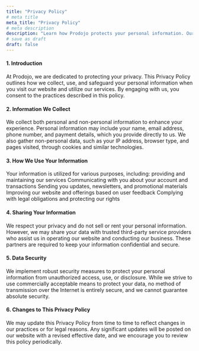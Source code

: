```yaml
---
title: "Privacy Policy"
# meta title
meta_title: "Privacy Policy"
# meta description
description: "Learn how Prodojo protects your personal information. Our Privacy Policy outlines data collection, usage, and your rights regarding your information. Read more to understand our commitment to your privacy."
# save as draft
draft: false
---
```


#### 1. Introduction

At Prodojo, we are dedicated to protecting your privacy. This Privacy Policy outlines how we collect, use, and safeguard your personal information when you visit our website and utilize our services. By engaging with us, you consent to the practices described in this policy.

#### 2. Information We Collect

We collect both personal and non-personal information to enhance your experience. Personal information may include your name, email address, phone number, and payment details, which you provide directly to us. We also gather non-personal data, such as your IP address, browser type, and pages visited, through cookies and similar technologies.

#### 3. How We Use Your Information

Your information is utilized for various purposes, including:
providing and maintaining our services
Communicating with you about your account and transactions
Sending you updates, newsletters, and promotional materials
Improving our website and offerings based on user feedback
Complying with legal obligations and protecting our rights

#### 4. Sharing Your Information

We respect your privacy and do not sell or rent your personal information. However, we may share your data with trusted third-party service providers who assist us in operating our website and conducting our business. These partners are required to keep your information confidential and secure.

#### 5. Data Security

We implement robust security measures to protect your personal information from unauthorized access, use, or disclosure. While we strive to use commercially acceptable means to protect your data, no method of transmission over the Internet is entirely secure, and we cannot guarantee absolute security.

#### 6. Changes to This Privacy Policy

We may update this Privacy Policy from time to time to reflect changes in our practices or for legal reasons. Any significant updates will be posted on our website with a revised effective date, and we encourage you to review this policy periodically.
